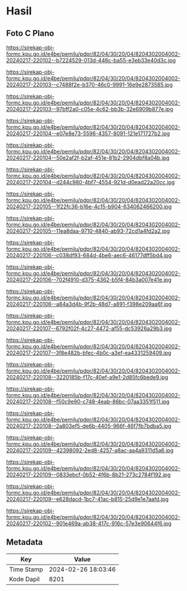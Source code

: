 # Hasil

## Foto C Plano

https://sirekap-obj-formc.kpu.go.id/e4be/pemilu/pdpr/82/04/30/20/04/8204302004002-20240217-220102--b7224529-013d-446c-ba55-e3eb33e40d3c.jpg

https://sirekap-obj-formc.kpu.go.id/e4be/pemilu/pdpr/82/04/30/20/04/8204302004002-20240217-220103--c7488f2e-b370-46c0-9991-16e9e2873585.jpg

https://sirekap-obj-formc.kpu.go.id/e4be/pemilu/pdpr/82/04/30/20/04/8204302004002-20240217-220103--97bff2a0-c05e-4c62-bb3b-32e6909b877e.jpg

https://sirekap-obj-formc.kpu.go.id/e4be/pemilu/pdpr/82/04/30/20/04/8204302004002-20240217-220104--e07e8e73-5596-4357-8091-121e171727b2.jpg

https://sirekap-obj-formc.kpu.go.id/e4be/pemilu/pdpr/82/04/30/20/04/8204302004002-20240217-220104--50e2af2f-b2af-451e-81b2-2904dbf8a04b.jpg

https://sirekap-obj-formc.kpu.go.id/e4be/pemilu/pdpr/82/04/30/20/04/8204302004002-20240217-220104--d244c980-4bf7-4554-921d-d0ead22a20cc.jpg

https://sirekap-obj-formc.kpu.go.id/e4be/pemilu/pdpr/82/04/30/20/04/8204302004002-20240217-220105--1f22fc36-b16e-4c15-b904-634062466200.jpg

https://sirekap-obj-formc.kpu.go.id/e4be/pemilu/pdpr/82/04/30/20/04/8204302004002-20240217-220105--11ea8daa-9710-4840-ab93-72cd1a4fd2a2.jpg

https://sirekap-obj-formc.kpu.go.id/e4be/pemilu/pdpr/82/04/30/20/04/8204302004002-20240217-220106--c038df93-684d-4be6-aec6-46177dff5bd4.jpg

https://sirekap-obj-formc.kpu.go.id/e4be/pemilu/pdpr/82/04/30/20/04/8204302004002-20240217-220106--702f4910-d375-4362-b5f4-84b3a007e41e.jpg

https://sirekap-obj-formc.kpu.go.id/e4be/pemilu/pdpr/82/04/30/20/04/8204302004002-20240217-220106--a84a3d4b-9f2b-48d7-a891-f398e209aa6f.jpg

https://sirekap-obj-formc.kpu.go.id/e4be/pemilu/pdpr/82/04/30/20/04/8204302004002-20240217-220107--6792f02f-4c27-4472-af55-dc53926a29b3.jpg

https://sirekap-obj-formc.kpu.go.id/e4be/pemilu/pdpr/82/04/30/20/04/8204302004002-20240217-220107--3f8e482b-bfec-4b0c-a3ef-ea4331259409.jpg

https://sirekap-obj-formc.kpu.go.id/e4be/pemilu/pdpr/82/04/30/20/04/8204302004002-20240217-220108--3220185b-f17c-40ef-a9e1-2d85fc6bede9.jpg

https://sirekap-obj-formc.kpu.go.id/e4be/pemilu/pdpr/82/04/30/20/04/8204302004002-20240217-220108--f50c9e90-c748-4eab-86bc-07aa3351f511.jpg

https://sirekap-obj-formc.kpu.go.id/e4be/pemilu/pdpr/82/04/30/20/04/8204302004002-20240217-220108--2a803ef5-de6b-4405-966f-46f7fb7bdba5.jpg

https://sirekap-obj-formc.kpu.go.id/e4be/pemilu/pdpr/82/04/30/20/04/8204302004002-20240217-220109--42398092-2ed8-4257-a8ac-aa4a9311d5a6.jpg

https://sirekap-obj-formc.kpu.go.id/e4be/pemilu/pdpr/82/04/30/20/04/8204302004002-20240217-220109--0833ebcf-0b52-4f6b-8b21-273c2784f192.jpg

https://sirekap-obj-formc.kpu.go.id/e4be/pemilu/pdpr/82/04/30/20/04/8204302004002-20240217-220109--e628dacd-1bc7-41ac-b815-25d9e1e7aafd.jpg

https://sirekap-obj-formc.kpu.go.id/e4be/pemilu/pdpr/82/04/30/20/04/8204302004002-20240217-220102--901e469a-ab38-417c-916c-57e3e90644f6.jpg


## Metadata

| Key        | Value               |
| ---------- | ------------------- |
| Time Stamp | 2024-02-26 18:03:46 |
| Kode Dapil | 8201                |



